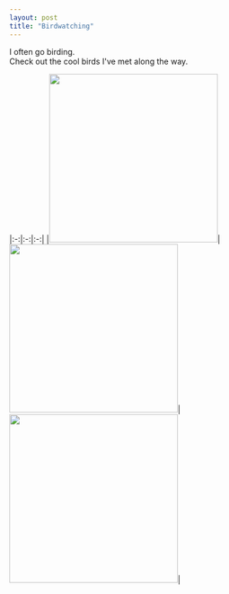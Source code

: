 ```yaml
---
layout: post
title: "Birdwatching"
---
```


I often go birding.\
Check out the cool birds I've met along the way.

|:-:|:-:|:-:|
|<img src="../../../assets/images/bird.jpg" height=300px>|<img src="../../../assets/images/bird2.jpg" height=300px>|<img src="../../../assets/images/bird3.jpg" height=300px>|